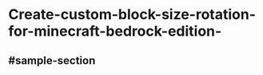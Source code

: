 # Create-custom-block-size-rotation-for-minecraft-bedrock-edition-

## #sample-section
<!-- This content will not appear in the rendered Markdown --> 
